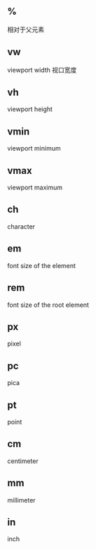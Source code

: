 
## %
相对于父元素

## vw
viewport width
视口宽度

## vh
viewport height

## vmin
viewport minimum

## vmax
viewport maximum

## ch
character

## em
font size of the element

## rem
font size of the root element

## px
pixel

## pc
pica

## pt
point

## cm
centimeter

## mm
millimeter

## in
inch

